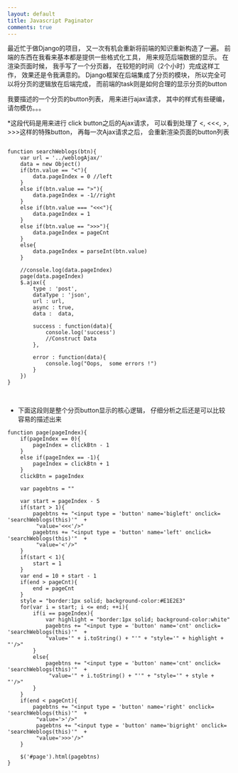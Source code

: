 ```yaml
---
layout: default
title: Javascript Paginator
comments: true
---
```


最近忙于做Django的项目， 又一次有机会重新将前端的知识重新构造了一遍。
前端的东西在我看来基本都是提供一些格式化工具， 用来规范后端数据的显示。  在渲染页面时候， 我手写了一个分页器， 
在较短的时间（2个小时）完成这样工作， 效果还是令我满意的。
Django框架在后端集成了分页的模块， 所以完全可以将分页的逻辑放在后端完成， 而前端的task则是如何合理的显示分页的button

我要描述的一个分页的button列表， 用来进行ajax请求， 其中的样式有些硬编， 请勿模仿。。。

*这段代码是用来进行 click button之后的Ajax请求， 可以看到处理了 <, <<<, >, >>>这样的特殊button， 再每一次Ajax请求之后，
会重新渲染页面的button列表

```

function searchWeblogs(btn){
	var url = '../weblogAjax/'
	data = new Object()
	if(btn.value == "<"){
		data.pageIndex = 0 //left
	}
	else if(btn.value == ">"){
		data.pageIndex = -1//right
	}
	else if(btn.value === "<<<"){
		data.pageIndex = 1
	}
	else if(btn.value == ">>>"){
		data.pageIndex = pageCnt
	}
	else{
		data.pageIndex = parseInt(btn.value)	
	}

	//console.log(data.pageIndex)
	page(data.pageIndex)
	$.ajax({
		type : 'post',
		dataType : 'json',
		url : url,
		async : true,
		data :  data,

		success : function(data){
			console.log('success')
			//Construct Data 
		},

		error : function(data){
			console.log("Oops,  some errors !")
		}
	})
}
```
</br>

* 下面这段则是整个分页button显示的核心逻辑， 仔细分析之后还是可以比较容易的描述出来

```
function page(pageIndex){
	if(pageIndex == 0){
		pageIndex = clickBtn - 1
	}
	else if(pageIndex == -1){
		pageIndex = clickBtn + 1
	}
	clickBtn = pageIndex

	var pagebtns = ""
	
	var start = pageIndex - 5
	if(start > 1){
		pagebtns += "<input type = 'button' name='bigleft' onclick= 'searchWeblogs(this)'"  +
		 "value='<<<'/>"
		pagebtns += "<input type = 'button' name='left' onclick= 'searchWeblogs(this)'"  +
		 "value='<'/>"
	}
	if(start < 1){
		start = 1
	}
	var end = 10 + start - 1 
	if(end > pageCnt){
		end = pageCnt
	}
	style = "border:1px solid; background-color:#E1E2E3"
	for(var i = start; i <= end; ++i){
		if(i == pageIndex){
			var highlight = "border:1px solid; background-color:white"
			pagebtns += "<input type = 'button' name='cnt' onclick= 'searchWeblogs(this)'"  +
		 	"value='" + i.toString() + "'" + "style='" + highlight + "'/>"
		}
		else{
			pagebtns += "<input type = 'button' name='cnt' onclick= 'searchWeblogs(this)'"  +
			 "value='" + i.toString() + "'" + "style='" + style + "'/>"	
		}	
	}
	if(end < pageCnt){
		pagebtns += "<input type = 'button' name='right' onclick= 'searchWeblogs(this)'"  +
		 "value='>'/>"
		 pagebtns += "<input type = 'button' name='bigright' onclick= 'searchWeblogs(this)'"  +
		 "value='>>>'/>"
	}

	$('#page').html(pagebtns)
}
```
